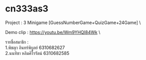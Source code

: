 # cn333as3

Project : 3 Minigame [GuessNumberGame+QuizGame+24Game] \

Demo clip : https://youtu.be/Wm9YHQI84Wk \

รายชื่อสมาชิก : \
1.พิชญา อินทร์พิบูลย์ 6310682627 \
2.นนทิชา หลิมศิโรรัตน์ 6310682585
